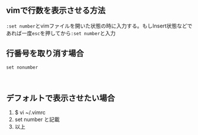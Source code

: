 ## vimで行数を表示させる方法

`:set number`とvimファイルを開いた状態の時に入力する。もしInsert状態などであれば一度`esc`を押してから`:set number`と入力

## 行番号を取り消す場合

`set nonumber`


<br>

## デフォルトで表示させたい場合

1. $ vi ~/.vimrc
2. set number と記載
3. 以上




